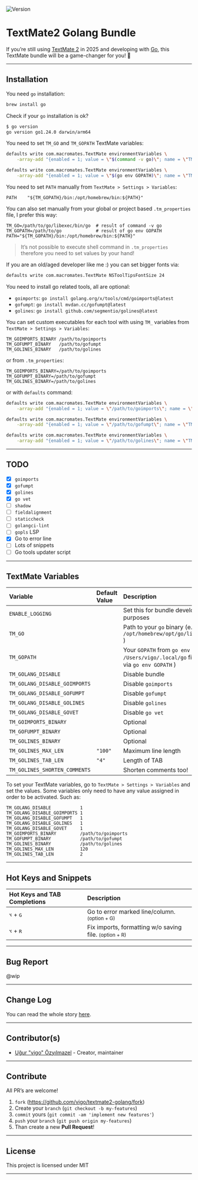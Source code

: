 ![Version](https://img.shields.io/badge/version-0.0.0-orange.svg)

# TextMate2 Golang Bundle

If you’re still using [TextMate 2][textmate2] in 2025 and developing with
[Go][golang], this TextMate bundle will be a game-changer for you! 🚀

---

## Installation

You need `go` installation:

```bash
brew install go
```

Check if your `go` installation is ok?

```bash
$ go version
go version go1.24.0 darwin/arm64
```

You need to set `TM_GO` and `TM_GOPATH` TextMate variables:

```bash
defaults write com.macromates.TextMate environmentVariables \
    -array-add "{enabled = 1; value = \"$(command -v go)\"; name = \"TM_GO\"; }"

defaults write com.macromates.TextMate environmentVariables \
    -array-add "{enabled = 1; value = \"$(go env GOPATH)\"; name = \"TM_GOPATH\"; }"
```

You need to set `PATH` manually from `TextMate > Settings > Variables`:

    PATH    "${TM_GOPATH}/bin:/opt/homebrew/bin:${PATH}"

You can also set manually from your global or project based `.tm_properties`
file, I prefer this way:

    TM_GO=/path/to/go/libexec/bin/go  # result of command -v go
    TM_GOPATH=/path/to/go             # result of go env GOPATH
    PATH="${TM_GOPATH}/bin:/opt/homebrew/bin:${PATH}"

> It’s not possible to execute shell command in `.tm_properties` therefore
you need to set values by your hand!

If you are an old/aged developer like me :) you can set bigger fonts via:

```bash
defaults write com.macromates.TextMate NSToolTipsFontSize 24
```

You need to install go related tools, all are optional:

- `goimports`: `go install golang.org/x/tools/cmd/goimports@latest`
- `gofumpt`: `go install mvdan.cc/gofumpt@latest`
- `golines`: `go install github.com/segmentio/golines@latest`

You can set custom executables for each tool with using `TM_` variables from 
`TextMate > Settings > Variables`:

    TM_GOIMPORTS_BINARY /path/to/goimports
    TM_GOFUMPT_BINARY   /path/to/gofumpt
    TM_GOLINES_BINARY   /path/to/golines

or from `.tm_properties`:

    TM_GOIMPORTS_BINARY=/path/to/goimports
    TM_GOFUMPT_BINARY=/path/to/gofumpt
    TM_GOLINES_BINARY=/path/to/golines

or with `defaults` command:

```bash
defaults write com.macromates.TextMate environmentVariables \
    -array-add "{enabled = 1; value = \"/path/to/goimports\"; name = \"TM_GOIMPORTS_BINARY\"; }"

defaults write com.macromates.TextMate environmentVariables \
    -array-add "{enabled = 1; value = \"/path/to/gofumpt\"; name = \"TM_GOFUMPT_BINARY\"; }"

defaults write com.macromates.TextMate environmentVariables \
    -array-add "{enabled = 1; value = \"/path/to/golines\"; name = \"TM_GOLINES_BINARY\"; }"
```

---

## TODO

- [X] `goimports`
- [X] `gofumpt`
- [X] `golines`
- [X] `go vet`
- [ ] `shadow`
- [ ] `fieldalignment`
- [ ] `staticcheck`
- [ ] `golangci-lint`
- [ ] `gopls` LSP
- [X] Go to error line
- [ ] Lots of snippets
- [ ] Go tools updater script

---

## TextMate Variables

| Variable | Default Value | Description |
|:---------|:--------------|:------------|
| `ENABLE_LOGGING` |  | Set this for bundle development purposes |
| `TM_GO` |  | Path to your `go` binary (e.g: `/opt/homebrew/opt/go/libexec/bin/go` )  |
| `TM_GOPATH` |  | Your `GOPATH` from `go env GOPATH` (e.g: `/Users/vigo/.local/go` find the value via `go env GOPATH` )  |
| `TM_GOLANG_DISABLE` |  | Disable bundle |
| `TM_GOLANG_DISABLE_GOIMPORTS` |  | Disable `goimports` |
| `TM_GOLANG_DISABLE_GOFUMPT` |  | Disable `gofumpt` |
| `TM_GOLANG_DISABLE_GOLINES` |  | Disable `golines` |
| `TM_GOLANG_DISABLE_GOVET` |  | Disable `go vet` |
| `TM_GOIMPORTS_BINARY` | | Optional |
| `TM_GOFUMPT_BINARY` | | Optional |
| `TM_GOLINES_BINARY` | | Optional |
| `TM_GOLINES_MAX_LEN` | `"100"` | Maximum line length |
| `TM_GOLINES_TAB_LEN` | `"4"` | Length of TAB |
| `TM_GOLINES_SHORTEN_COMMENTS` | | Shorten comments too! |

To set your TextMate variables, go to `TextMate > Settings > Variables` and
set the values. Some variables only need to have any value assigned in order
to be activated. Such as:

    TM_GOLANG_DISABLE           1
    TM_GOLANG_DISABLE_GOIMPORTS 1
    TM_GOLANG_DISABLE_GOFUMPT   1
    TM_GOLANG_DISABLE_GOLINES   1
    TM_GOLANG_DISABLE_GOVET     1
    TM_GOIMPORTS_BINARY         /path/to/goimports
    TM_GOFUMPT_BINARY           /path/to/gofumpt
    TM_GOLINES_BINARY           /path/to/golines
    TM_GOLINES_MAX_LEN          120
    TM_GOLINES_TAB_LEN          2
---

## Hot Keys and Snippets

| Hot Keys and TAB Completions | Description |
|:-----|:-----|
| <kbd>⌥</kbd> + <kbd>G</kbd> | Go to error marked line/column. <small>(option + G)</small> |
| <kbd>⌥</kbd> + <kbd>R</kbd> | Fix imports, formatting w/o saving file. <small>(option + R)</small> |

---

## Bug Report

@wip

---

## Change Log

You can read the whole story [here][changelog].

---

## Contributor(s)

* [Uğur "vigo" Özyılmazel](https://github.com/vigo) - Creator, maintainer

---

## Contribute

All PR’s are welcome!

1. `fork` (https://github.com/vigo/textmate2-golang/fork)
1. Create your `branch` (`git checkout -b my-features`)
1. `commit` yours (`git commit -am 'implement new features'`)
1. `push` your `branch` (`git push origin my-features`)
1. Than create a new **Pull Request**!

---

## License

This project is licensed under MIT

---

[textmate2]: https://github.com/textmate/textmate
[golang]: https://go.dev/
[changelog]: https://github.com/vigo/textmate2-golang/blob/main/CHANGELOG.md
